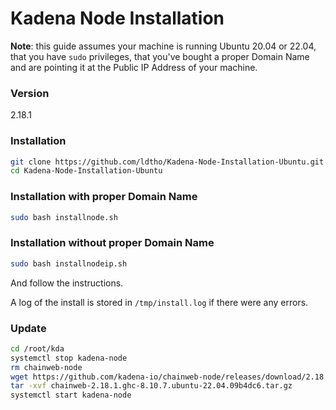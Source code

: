 # Kadena Node Installation

**Note**: this guide assumes your machine is running Ubuntu 20.04 or 22.04, that you have
`sudo` privileges, that you've bought a proper Domain Name and are pointing it
at the Public IP Address of your machine.

### Version

2.18.1

### Installation 
```bash
git clone https://github.com/ldtho/Kadena-Node-Installation-Ubuntu.git
cd Kadena-Node-Installation-Ubuntu
```
### Installation with proper Domain Name
```bash
sudo bash installnode.sh
```
### Installation without proper Domain Name

```bash
sudo bash installnodeip.sh
```

And follow the instructions.

A log of the install is stored in `/tmp/install.log` if there were any errors.

### Update

```bash
cd /root/kda
systemctl stop kadena-node
rm chainweb-node
wget https://github.com/kadena-io/chainweb-node/releases/download/2.18.1/chainweb-2.18.1.ghc-8.10.7.ubuntu-22.04.09b4dc6.tar.gz
tar -xvf chainweb-2.18.1.ghc-8.10.7.ubuntu-22.04.09b4dc6.tar.gz
systemctl start kadena-node
```
